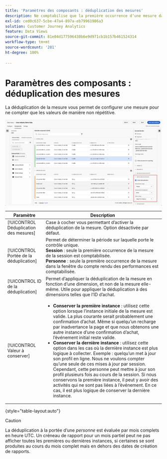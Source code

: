```yaml
---
title: 'Paramètres des composants : déduplication des mesures'
description: Ne comptabilise que la première occurrence dʼune mesure dans les rapports.
exl-id: ced0c637-5cbe-47a4-897a-eb79961986a3
solution: Customer Journey Analytics
feature: Data Views
source-git-commit: 81e04d177596430b6e9d971cb1b157b461524314
workflow-type: tm+mt
source-wordcount: '281'
ht-degree: 100%

---
```


# Paramètres des composants : déduplication des mesures

La déduplication de la mesure vous permet de configurer une mesure pour ne compter que les valeurs de manière non répétitive.

![Déduplication des mesures](../assets/metric-deduplication.png)

| Paramètre | Description |
| --- | --- |
| [!UICONTROL Déduplication des mesures] | Case à cocher vous permettant dʼactiver la déduplication de la mesure. Option désactivée par défaut. |
| [!UICONTROL Portée de la déduplication] | Permet de déterminer la période sur laquelle porte le contrôle unique.<br>**Session** : seule la première occurrence de la mesure de la session est comptabilisée.<br>**Personne** : seule la première occurrence de la mesure dans la fenêtre du compte rendu des performances est comptabilisée. |
| [!UICONTROL ID de la déduplication] | Permet dʼappliquer la déduplication de la mesure en fonction dʼune dimension, et non de la mesure elle-même. Utile pour appliquer la déduplication à des dimensions telles que lʼID dʼachat. |
| [!UICONTROL Valeur à conserver] | <ul><li>**Conserver la première instance** : utilisez cette option lorsque l’instance initiale de la mesure est valide. La plus courante serait probablement une confirmation d’achat. Même si quelqu’un recharge par inadvertance la page et que nous obtenons une autre instance d’une confirmation d’achat, l’événement initial reste valide.</li><li>**Conserver la dernière instance** : utilisez cette option dans les cas où la dernière instance est plus logique à collecter. Exemple : quelqu’un met à jour son profil en ligne. Nous ne voulons compter qu’une seule de ces mises à jour par session. Cependant, cette personne peut mettre à jour son profil plusieurs fois au cours de la session. Si nous conservons la première instance, il peut y avoir des activités qui ne sont pas liées à l’événement. En ce cas, il est plus logique de conserver la dernière instance.</li></ul> |

{style="table-layout:auto"}

>[!CAUTION]
>
>La déduplication à la portée d’une _personne_ est évaluée par mois complets en heure UTC. Un créneau de rapport pour un mois partiel peut ne pas afficher toutes les premières ou dernières instances, si certaines se sont produites au cours du mois complet mais en dehors des dates de création de rapports.
